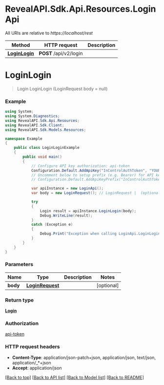 # RevealAPI.Sdk.Api.Resources.LoginApi

All URIs are relative to *https://localhost/rest*

Method | HTTP request | Description
------------- | ------------- | -------------
[**LoginLogin**](LoginApi.md#loginlogin) | **POST** /api/v2/login | 


<a name="loginlogin"></a>
# **LoginLogin**
> Login LoginLogin (LoginRequest body = null)



### Example
```csharp
using System;
using System.Diagnostics;
using RevealAPI.Sdk.Api.Resources;
using RevealAPI.Sdk.Client;
using RevealAPI.Sdk.Models.Resources;

namespace Example
{
    public class LoginLoginExample
    {
        public void main()
        {
            // Configure API key authorization: api-token
            Configuration.Default.AddApiKey("InControlAuthToken", "YOUR_API_KEY");
            // Uncomment below to setup prefix (e.g. Bearer) for API key, if needed
            // Configuration.Default.AddApiKeyPrefix("InControlAuthToken", "Bearer");

            var apiInstance = new LoginApi();
            var body = new LoginRequest(); // LoginRequest |  (optional) 

            try
            {
                Login result = apiInstance.LoginLogin(body);
                Debug.WriteLine(result);
            }
            catch (Exception e)
            {
                Debug.Print("Exception when calling LoginApi.LoginLogin: " + e.Message );
            }
        }
    }
}
```

### Parameters

Name | Type | Description  | Notes
------------- | ------------- | ------------- | -------------
 **body** | [**LoginRequest**](LoginRequest.md)|  | [optional] 

### Return type

[**Login**](Login.md)

### Authorization

[api-token](../README.md#api-token)

### HTTP request headers

 - **Content-Type**: application/json-patch+json, application/json, text/json, application/_*+json
 - **Accept**: application/json

[[Back to top]](#) [[Back to API list]](../README.md#documentation-for-api-endpoints) [[Back to Model list]](../README.md#documentation-for-models) [[Back to README]](../README.md)

